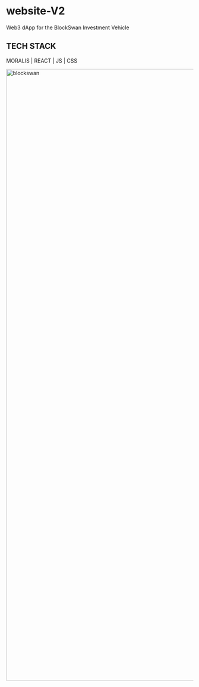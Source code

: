 # website-V2
Web3 dApp for the BlockSwan Investment Vehicle

## TECH STACK
MORALIS | REACT | JS | CSS

<img width="1641" alt="blockswan" src="https://user-images.githubusercontent.com/87498224/172636422-6f5f2fc9-c2be-449b-9ff8-b5d441d843bd.png">
